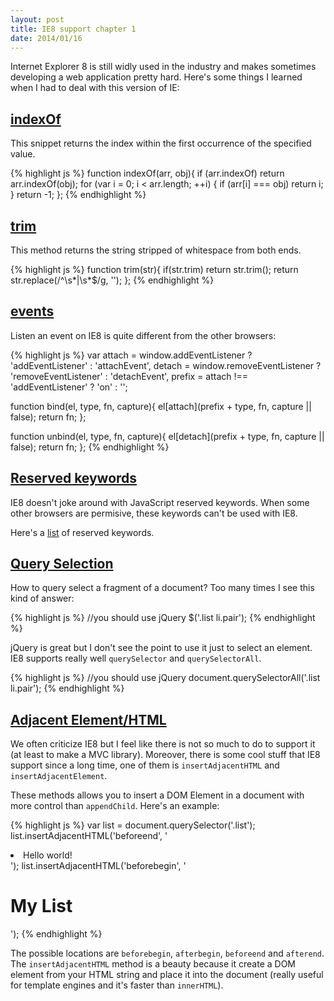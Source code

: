 ```yaml
---
layout: post
title: IE8 support chapter 1
date: 2014/01/16
---
```


Internet Explorer 8 is still widly used in the industry and makes sometimes developing a web application pretty hard. Here's some things I learned when I had to deal with this version of IE:


## <a class="post-section" href="#indexof">indexOf</a>

This snippet returns the index within the first occurrence of the specified value.

{% highlight js %}
function indexOf(arr, obj){
  if (arr.indexOf) return arr.indexOf(obj);
  for (var i = 0; i < arr.length; ++i) {
    if (arr[i] === obj) return i;
  }
  return -1;
};
{% endhighlight %}


## <a class="post-section" href="#trim">trim</a>

This method returns the string stripped of whitespace from both ends.

{% highlight js %}
function trim(str){
  if(str.trim) return str.trim();
  return str.replace(/^\s*|\s*$/g, '');
};
{% endhighlight %}


## <a class="post-section" href="#events">events</a>

Listen an event on IE8 is quite different from the other browsers:

{% highlight js %}
var attach = window.addEventListener ? 'addEventListener' : 'attachEvent',
    detach = window.removeEventListener ? 'removeEventListener' : 'detachEvent',
    prefix = attach !== 'addEventListener' ? 'on' : '';

function bind(el, type, fn, capture){
  el[attach](prefix + type, fn, capture || false);
  return fn;
};

function unbind(el, type, fn, capture){
  el[detach](prefix + type, fn, capture || false);
  return fn;
};
{% endhighlight %}

## <a class="post-section" href="#keywords">Reserved keywords</a>

IE8 doesn't joke around with JavaScript reserved keywords. When some other browsers are permisive, these keywords can't be used with IE8. 

Here's a [list](https://developer.mozilla.org/en-US/docs/Web/JavaScript/Reference/Reserved_Words) of reserved keywords.

## <a class="post-section" href="#queryselection">Query Selection</a>

How to query select a fragment of a document? Too many times I see this kind of answer:


{% highlight js %}
//you should use jQuery
$('.list li.pair');
{% endhighlight %}

jQuery is great but I don't see the point to use it just to select an element. IE8 supports really well `querySelector` and `querySelectorAll`.

{% highlight js %}
//you should use jQuery
document.querySelectorAll('.list li.pair');
{% endhighlight %}


## <a class="post-section" href="#adjacenthtml">Adjacent Element/HTML</a>

We often criticize IE8 but I feel like there is not so much to do to support it (at least to make a MVC library). Moreover, there is some cool stuff that IE8 support since a long time, one of them is `insertAdjacentHTML` and `insertAdjacentElement`.

These methods allows you to insert a DOM Element in a document with more control than `appendChild`. Here's an example:

{% highlight js %}
var list = document.querySelector('.list');
list.insertAdjacentHTML('beforeend', '<li class="item">Hello world!</li>');
list.insertAdjacentHTML('beforebegin', '<h1>My List</h1>');
{% endhighlight %}

The possible locations are `beforebegin`, `afterbegin`, `beforeend` and `afterend`. The `insertAdjacentHTML` method is a beauty because it create a DOM element from your HTML string and place it into the document (really useful for template engines and it's faster than `innerHTML`). 

